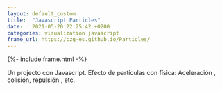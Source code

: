 ```yaml
---
layout: default_custom
title:  "Javascript Particles"
date:   2021-05-20 22:25:42 +0200
categories: visualization javascript 
frame_url: https://czg-es.github.io/Particles/
---
```

{%- include frame.html -%}

Un projecto con Javascript.
Efecto de part&iacute;culas con f&iacute;sica:
Aceleraci&oacute;n , colisi&oacute;n, repulsi&oacute;n , etc.